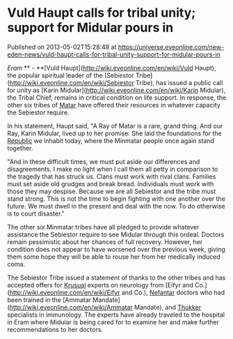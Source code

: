 # Vuld Haupt calls for tribal unity; support for Midular pours in
Published on 2013-05-02T15:28:48 at https://universe.eveonline.com/new-eden-news/vuld-haupt-calls-for-tribal-unity-support-for-midular-pours-in

_Eram_ ** - **[Vuld Haupt](http://wiki.eveonline.com/en/wiki/Vuld Haupt), the popular spiritual leader of the [Sebiestor Tribe](http://wiki.eveonline.com/en/wiki/Sebiestor Tribe), has issued a public call for unity as [Karin Midular](http://wiki.eveonline.com/en/wiki/Karin Midular), the Tribal Chief, remains in critical condition on life support. In response, the other six tribes of [Matar](http://wiki.eveonline.com/en/wiki/Matar) have offered their resources in whatever capacity the Sebiestor require.

In his statement, Haupt said, "A Ray of Matar is a rare, grand thing. And our Ray, Karin Midular, lived up to her promise. She laid the foundations for the [Republic](http://wiki.eveonline.com/en/wiki/Minmatar) we inhabit today, where the Minmatar people once again stand together.

"And in these difficult times, we must put aside our differences and disagreements. I make no light when I call them all petty in comparison to the tragedy that has struck us. Clans must work with rival clans. Families must set aside old grudges and break bread. Individuals must work with those they may despise. Because we are all Sebiestor and the tribe must stand strong. This is not the time to begin fighting with one another over the future. We must dwell in the present and deal with the now. To do otherwise is to court disaster."

The other six Minmatar tribes have all pledged to provide whatever assistance the Sebiestor require to see Midular through this ordeal. Doctors remain pessimistic about her chances of full recovery. However, her condition does not appear to have worsened over the previous week, giving them some hope they will be able to rouse her from her medically induced coma.

The Sebiestor Tribe issued a statement of thanks to the other tribes and has accepted offers for [Krusual](http://wiki.eveonline.com/en/wiki/Krusual) experts on neurology from [Eifyr and Co.](http://wiki.eveonline.com/en/wiki/Eifyr and Co.), [Nefantar](http://wiki.eveonline.com/en/wiki/Nefantar) doctors who had been trained in the [Ammatar Mandate](http://wiki.eveonline.com/en/wiki/Ammatar Mandate), and [Thukker](http://wiki.eveonline.com/en/wiki/Thukker) specialists in immunology. The experts have already traveled to the hospital in Eram where Midular is being cared for to examine her and make further recommendations to her doctors.
